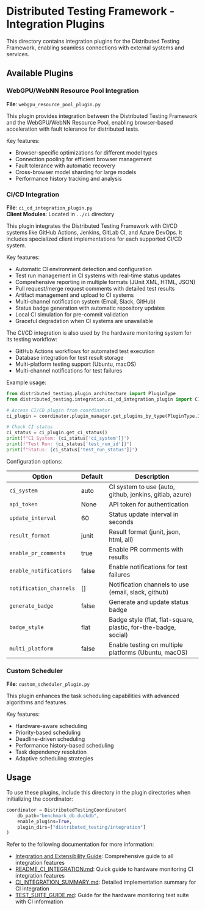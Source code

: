 # Distributed Testing Framework - Integration Plugins

This directory contains integration plugins for the Distributed Testing Framework, enabling seamless connections with external systems and services.

## Available Plugins

### WebGPU/WebNN Resource Pool Integration

**File**: `webgpu_resource_pool_plugin.py`

This plugin provides integration between the Distributed Testing Framework and the WebGPU/WebNN Resource Pool, enabling browser-based acceleration with fault tolerance for distributed tests.

Key features:
- Browser-specific optimizations for different model types
- Connection pooling for efficient browser management
- Fault tolerance with automatic recovery
- Cross-browser model sharding for large models
- Performance history tracking and analysis

### CI/CD Integration

**File**: `ci_cd_integration_plugin.py`  
**Client Modules**: Located in `../ci` directory

This plugin integrates the Distributed Testing Framework with CI/CD systems like GitHub Actions, Jenkins, GitLab CI, and Azure DevOps. It includes specialized client implementations for each supported CI/CD system.

Key features:
- Automatic CI environment detection and configuration
- Test run management in CI systems with real-time status updates
- Comprehensive reporting in multiple formats (JUnit XML, HTML, JSON)
- Pull request/merge request comments with detailed test results
- Artifact management and upload to CI systems
- Multi-channel notification system (Email, Slack, GitHub)
- Status badge generation with automatic repository updates
- Local CI simulation for pre-commit validation
- Graceful degradation when CI systems are unavailable

The CI/CD integration is also used by the hardware monitoring system for its testing workflow:
- GitHub Actions workflows for automated test execution
- Database integration for test result storage
- Multi-platform testing support (Ubuntu, macOS)
- Multi-channel notifications for test failures

Example usage:

```python
from distributed_testing.plugin_architecture import PluginType
from distributed_testing.integration.ci_cd_integration_plugin import CICDIntegrationPlugin

# Access CI/CD plugin from coordinator
ci_plugin = coordinator.plugin_manager.get_plugins_by_type(PluginType.INTEGRATION)["CICDIntegration-1.0.0"]

# Check CI status
ci_status = ci_plugin.get_ci_status()
print(f"CI System: {ci_status['ci_system']}")
print(f"Test Run: {ci_status['test_run_id']}")
print(f"Status: {ci_status['test_run_status']}")
```

Configuration options:

| Option | Default | Description |
|--------|---------|-------------|
| `ci_system` | auto | CI system to use (auto, github, jenkins, gitlab, azure) |
| `api_token` | None | API token for authentication |
| `update_interval` | 60 | Status update interval in seconds |
| `result_format` | junit | Result format (junit, json, html, all) |
| `enable_pr_comments` | true | Enable PR comments with results |
| `enable_notifications` | false | Enable notifications for test failures |
| `notification_channels` | [] | Notification channels to use (email, slack, github) |
| `generate_badge` | false | Generate and update status badge |
| `badge_style` | flat | Badge style (flat, flat-square, plastic, for-the-badge, social) |
| `multi_platform` | false | Enable testing on multiple platforms (Ubuntu, macOS) |

### Custom Scheduler

**File**: `custom_scheduler_plugin.py`

This plugin enhances the task scheduling capabilities with advanced algorithms and features.

Key features:
- Hardware-aware scheduling
- Priority-based scheduling
- Deadline-driven scheduling
- Performance history-based scheduling
- Task dependency resolution
- Adaptive scheduling strategies

## Usage

To use these plugins, include this directory in the plugin directories when initializing the coordinator:

```python
coordinator = DistributedTestingCoordinator(
    db_path="benchmark_db.duckdb",
    enable_plugins=True,
    plugin_dirs=["distributed_testing/integration"]
)
```

Refer to the following documentation for more information:
- [Integration and Extensibility Guide](../INTEGRATION_EXTENSIBILITY_GUIDE.md): Comprehensive guide to all integration features
- [README_CI_INTEGRATION.md](../README_CI_INTEGRATION.md): Quick guide to hardware monitoring CI integration features
- [CI_INTEGRATION_SUMMARY.md](../CI_INTEGRATION_SUMMARY.md): Detailed implementation summary for CI integration
- [TEST_SUITE_GUIDE.md](../TEST_SUITE_GUIDE.md): Guide for the hardware monitoring test suite with CI information